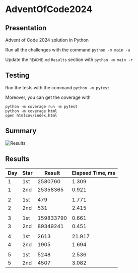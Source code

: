 # AdventOfCode2024

## Presentation

Advent of Code 2024 solution in Python

Run all the challenges with the command `python -m main -a`

Update the `README.md` `Results` section with `python -m main -r`

## Testing

Run the tests with the command `python -m pytest`

Moreover, you can get the coverage with
```
python -m coverage run -m pytest
python -m coverage html
open htmlcov/index.html
```

## Summary
![Results](https://github.com/clementgbcn/AdventOfCode2024/actions/workflows/check_results.yml/badge.svg)


## Results
|   Day | Star   |    Result |   Elapsed Time, ms |
|-------|--------|-----------|--------------------|
|     1 | 1st    |   2580760 |              1.309 |
|     1 | 2nd    |  25358365 |              0.921 |
|       |        |           |                    |
|     2 | 1st    |       479 |              1.771 |
|     2 | 2nd    |       531 |              2.415 |
|       |        |           |                    |
|     3 | 1st    | 159833790 |              0.661 |
|     3 | 2nd    |  89349241 |              0.451 |
|       |        |           |                    |
|     4 | 1st    |      2613 |             21.917 |
|     4 | 2nd    |      1905 |              1.694 |
|       |        |           |                    |
|     5 | 1st    |      5248 |              2.536 |
|     5 | 2nd    |      4507 |              3.082 |
